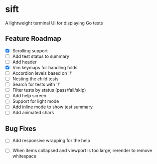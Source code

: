 # sift
A lightweight terminal UI for displaying Go tests

## Feature Roadmap

- [x] Scrolling support
- [ ] Add test status to summary
- [ ] Add header
- [x] Vim keymaps for handling folds
- [ ] Accordion levels based on '/'
- [ ] Nesting the child tests
- [ ] Search for tests with '/'
- [ ] Filter tests by status (pass/fail/skip)
- [ ] Add help screen
- [ ] Support for light mode
- [ ] Add inline mode to show test summary
- [ ] Add animated chars

## Bug Fixes
- [ ] Add responsive wrapping for the help
- [ ] When items collapsed and viewport is too large, rerender to remove whitespace


